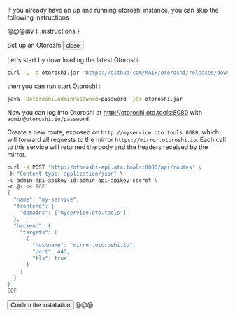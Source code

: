<!--- #initialize-otoroshi --->

If you already have an up and running otoroshi instance, you can skip the following instructions


@@@div { .instructions }

<div id="instructions-toggle">
<span class="instructions-title">Set up an Otoroshi</span>
<button id="instructions-toggle-button">close</button>
</div>

Let's start by downloading the latest Otoroshi.

```sh
curl -L -o otoroshi.jar 'https://github.com/MAIF/otoroshi/releases/download/v16.18.4/otoroshi.jar'
```

then you can run start Otoroshi :

```sh
java -Dotoroshi.adminPassword=password -jar otoroshi.jar 
```

Now you can log into Otoroshi at http://otoroshi.oto.tools:8080 with `admin@otoroshi.io/password`

Create a new route, exposed on `http://myservice.oto.tools:8080`, which will forward all requests to the mirror `https://mirror.otoroshi.io`. Each call to this service will returned the body and the headers received by the mirror.

```sh
curl -X POST 'http://otoroshi-api.oto.tools:8080/api/routes' \
-H "Content-type: application/json" \
-u admin-api-apikey-id:admin-api-apikey-secret \
-d @- <<'EOF'
{
  "name": "my-service",
  "frontend": {
    "domains": ["myservice.oto.tools"]
  },
  "backend": {
    "targets": [
      {
        "hostname": "mirror.otoroshi.io",
        "port": 443,
        "tls": true
      }
    ]
  }
}
EOF
```

<button id="instructions-toggle-confirm">Confirm the installation</button>
@@@
<!--- #initialize-otoroshi --->
